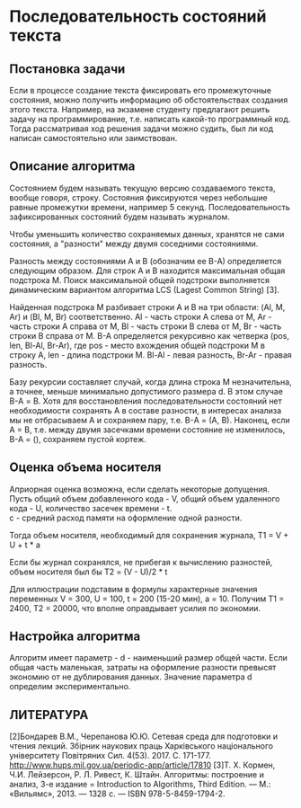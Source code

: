 ﻿# Последовательность состояний текста

## Постановка задачи

Если в процессе создание текста фиксировать его промежуточные состояния, можно получить информацию об обстоятельствах создания этого текста.
Например, на экзамене студенту предлагают решить задачу на программирование, т.е. написать какой-то программный код. Тогда рассматривая ход решения задачи можно судить, был ли код написан самостоятельно или заимствован.

## Описание алгоритма

Состоянием будем называть текущую версию создаваемого текста, вообще говоря, строку.
Состояния фиксируются через небольшие равные промежутки времени, например 5 секунд.
Последовательность зафиксированных состояний будем называть журналом.

Чтобы уменьшить количество сохраняемых данных, хранятся не сами состояния, а "разности" между двумя соседними состояниями.

Разность между состояниями A и B (обозначим ее B-A) определяется следующим образом.
Для строк A и B находится максимальная общая подстрока M. Поиск максимальной общей подстроки выполняется динамическим вариантом алгоритма LCS (Lagest Common String) [3].

Найденная подстрока M разбивает строки A и B на три области: (Al, M, Ar) и (Bl, M, Br) соответственно.
Al - часть строки A слева от M,  Ar - часть строки A справа от M,
Bl - часть строки B слева от M,  Br - часть строки B справа от M.
B-A определяется рекурсивно как четверка (pos, len, Bl-Al, Br-Ar),
где pos - место вхождения общей подстроки M в строку A,
len - длина подстроки M.
Bl-Al - левая разность, Br-Ar - правая разность.

Базу рекурсии составляет случай, когда длина строка M незначительна, а точнее, меньше минимально допустимого размера d.
В этом случае В-A = В.
Хотя для восстановления последовательности состояний нет необходимости сохранять A в составе разности, в интересах анализа мы не отбрасываем A и сохраняем пару, т.е. В-A = (A, B).
Наконец, если A = B, т.е. между двумя засечками времени состояние не изменилось, B-A = (), сохраняем пустой кортеж.

## Оценка объема носителя

Априорная оценка возможна, если сделать некоторые допущения.
Пусть общий объем добавленного кода - V, общий объем удаленного кода - U,
количество засечек времени - t.  
c - средний расход памяти на оформление одной разности.

Тогда объем носителя, необходимый для сохранения журнала,
    T1 = V + U + t * a

Если бы журнал сохранялся, не прибегая к вычислению разностей, объем носителя был бы
    T2 = (V - U)/2 * t

Для иллюстрации подставим в формулы характерные значения переменных
V = 300, U = 100, t = 200 (15-20 мин), a = 10.
Получим T1 = 2400, T2 = 20000, что вполне оправдывает усилия по экономии.

## Настройка алгоритма

Алгоритм имеет параметр - d - наименьший размер общей части. Если общая часть маленькая, затраты на оформление разности превысят экономию от не дублирования данных. Значение параметра d определим экспериментально.

## ЛИТЕРАТУРА

[2]Бондарев В.М., Черепанова Ю.Ю. Сетевая среда для подготовки и чтения лекций. Збірник наукових праць Харківського національного університету Повітряних Сил. 4(53). 2017. С. 171-177.  http://www.hups.mil.gov.ua/periodic-app/article/17810
[3]Т. Х. Кормен, Ч.И. Лейзерсон, Р. Л. Ривест, К. Штайн. Алгоритмы: построение и анализ, 3-е издание = Introduction to Algorithms, Third Edition. — М.: «Вильямс», 2013. — 1328 с. — ISBN 978-5-8459-1794-2.

